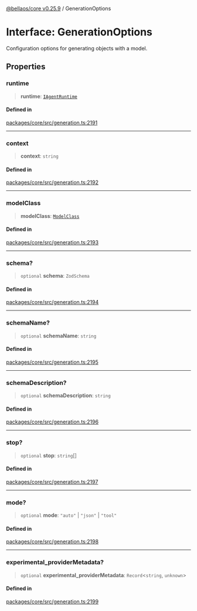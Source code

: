 [@bellaos/core v0.25.9](../index.md) / GenerationOptions

# Interface: GenerationOptions

Configuration options for generating objects with a model.

## Properties

### runtime

> **runtime**: [`IAgentRuntime`](IAgentRuntime.md)

#### Defined in

[packages/core/src/generation.ts:2191](https://github.com/bellaOS/bella/blob/main/packages/core/src/generation.ts#L2191)

***

### context

> **context**: `string`

#### Defined in

[packages/core/src/generation.ts:2192](https://github.com/bellaOS/bella/blob/main/packages/core/src/generation.ts#L2192)

***

### modelClass

> **modelClass**: [`ModelClass`](../enumerations/ModelClass.md)

#### Defined in

[packages/core/src/generation.ts:2193](https://github.com/bellaOS/bella/blob/main/packages/core/src/generation.ts#L2193)

***

### schema?

> `optional` **schema**: `ZodSchema`

#### Defined in

[packages/core/src/generation.ts:2194](https://github.com/bellaOS/bella/blob/main/packages/core/src/generation.ts#L2194)

***

### schemaName?

> `optional` **schemaName**: `string`

#### Defined in

[packages/core/src/generation.ts:2195](https://github.com/bellaOS/bella/blob/main/packages/core/src/generation.ts#L2195)

***

### schemaDescription?

> `optional` **schemaDescription**: `string`

#### Defined in

[packages/core/src/generation.ts:2196](https://github.com/bellaOS/bella/blob/main/packages/core/src/generation.ts#L2196)

***

### stop?

> `optional` **stop**: `string`[]

#### Defined in

[packages/core/src/generation.ts:2197](https://github.com/bellaOS/bella/blob/main/packages/core/src/generation.ts#L2197)

***

### mode?

> `optional` **mode**: `"auto"` \| `"json"` \| `"tool"`

#### Defined in

[packages/core/src/generation.ts:2198](https://github.com/bellaOS/bella/blob/main/packages/core/src/generation.ts#L2198)

***

### experimental\_providerMetadata?

> `optional` **experimental\_providerMetadata**: `Record`\<`string`, `unknown`\>

#### Defined in

[packages/core/src/generation.ts:2199](https://github.com/bellaOS/bella/blob/main/packages/core/src/generation.ts#L2199)
